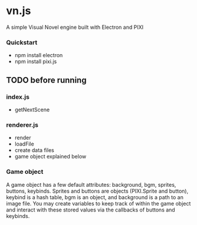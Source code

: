 # vn.js
A simple Visual Novel engine built with Electron and PIXI

### Quickstart
- npm install electron
- npm install pixi.js

## TODO before running
### index.js
- getNextScene
  
### renderer.js
- render
- loadFile
- create data files
- game object explained below


### Game object
A game object has a few default attributes: background, bgm, sprites, buttons, keybinds. Sprites and buttons are objects (PIXI.Sprite and button), keybind is a hash table, bgm is an object, and background is a path to an image file. You may create variables to keep track of within the game object and interact with these stored values via the callbacks of buttons and keybinds.
